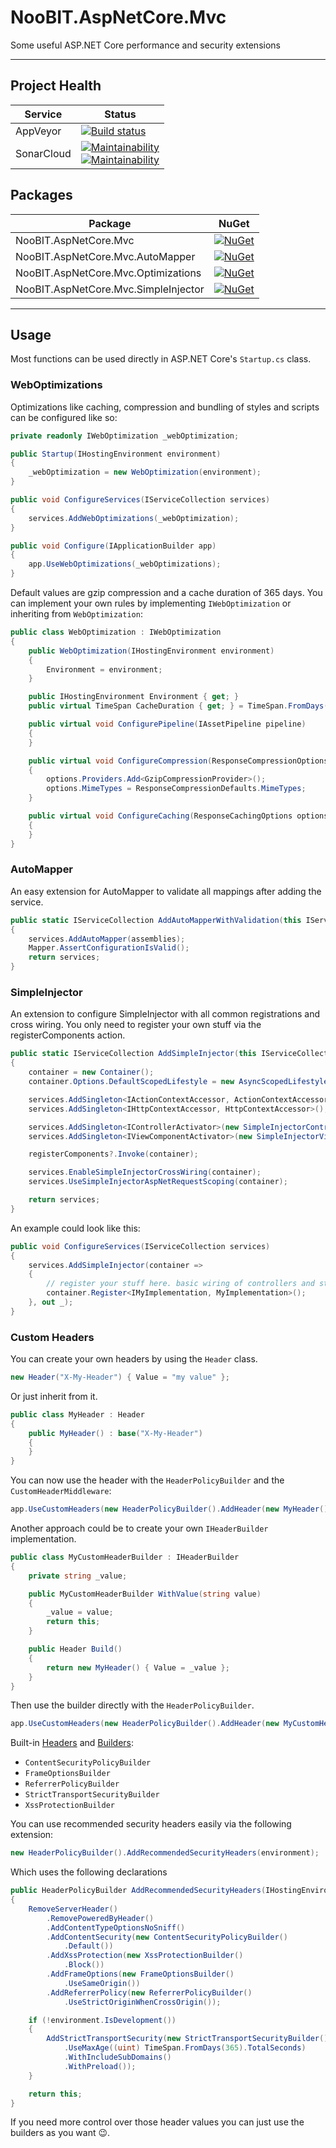 # NooBIT.AspNetCore.Mvc

Some useful ASP.NET Core performance and security extensions

---

## Project Health

| Service | Status |
| --- | --- |
| AppVeyor | [![Build status](https://ci.appveyor.com/api/projects/status/3ubipwlaxdyaf9nm/branch/master?svg=true)](https://ci.appveyor.com/project/cmxl/noobit-aspnetcore-mvc/branch/master) |
| SonarCloud | [![Maintainability](https://sonarcloud.io/api/project_badges/measure?project=NooBIT.AspNetCore.Mvc&metric=sqale_rating)](https://sonarcloud.io/dashboard?id=NooBIT.AspNetCore.Mvc) <br /> [![Maintainability](https://sonarcloud.io/api/project_badges/measure?project=NooBIT.AspNetCore.Mvc&metric=coverage)](https://sonarcloud.io/dashboard?id=NooBIT.AspNetCore.Mvc) |


## Packages

| Package | NuGet |
| --- | --- |
| NooBIT.AspNetCore.Mvc | [![NuGet](https://buildstats.info/nuget/NooBIT.AspNetCore.Mvc)](https://www.nuget.org/packages/NooBIT.AspNetCore.Mvc) |
| NooBIT.AspNetCore.Mvc.AutoMapper | [![NuGet](https://buildstats.info/nuget/NooBIT.AspNetCore.Mvc.AutoMapper)](https://www.nuget.org/packages/NooBIT.AspNetCore.Mvc.AutoMapper) |
| NooBIT.AspNetCore.Mvc.Optimizations | [![NuGet](https://buildstats.info/nuget/NooBIT.AspNetCore.Mvc.Optimizations)](https://www.nuget.org/packages/NooBIT.AspNetCore.Mvc.Optimizations) |
| NooBIT.AspNetCore.Mvc.SimpleInjector | [![NuGet](https://buildstats.info/nuget/NooBIT.AspNetCore.Mvc.SimpleInjector)](https://www.nuget.org/packages/NooBIT.AspNetCore.Mvc.SimpleInjector) |

---

## Usage

Most functions can be used directly in ASP.NET Core's `Startup.cs` class.

### WebOptimizations

Optimizations like caching, compression and bundling of styles and scripts can be configured like so:

```csharp
private readonly IWebOptimization _webOptimization;

public Startup(IHostingEnvironment environment)
{
    _webOptimization = new WebOptimization(environment);
}

public void ConfigureServices(IServiceCollection services)
{
    services.AddWebOptimizations(_webOptimization); 
}

public void Configure(IApplicationBuilder app)
{
    app.UseWebOptimizations(_webOptimizations);
}
```

Default values are gzip compression and a cache duration of 365 days.
You can implement your own rules by implementing `IWebOptimization` or inheriting from `WebOptimization`:

```csharp
public class WebOptimization : IWebOptimization
{
    public WebOptimization(IHostingEnvironment environment)
    {
        Environment = environment;
    }

    public IHostingEnvironment Environment { get; }
    public virtual TimeSpan CacheDuration { get; } = TimeSpan.FromDays(365);

    public virtual void ConfigurePipeline(IAssetPipeline pipeline)
    {
    }

    public virtual void ConfigureCompression(ResponseCompressionOptions options)
    {
        options.Providers.Add<GzipCompressionProvider>();
        options.MimeTypes = ResponseCompressionDefaults.MimeTypes;
    }

    public virtual void ConfigureCaching(ResponseCachingOptions options)
    {
    }
}
```

### AutoMapper

An easy extension for AutoMapper to validate all mappings after adding the service.

```csharp
public static IServiceCollection AddAutoMapperWithValidation(this IServiceCollection services, params Assembly[] assemblies)
{
    services.AddAutoMapper(assemblies);
    Mapper.AssertConfigurationIsValid();
    return services;
}
```

### SimpleInjector

An extension to configure SimpleInjector with all common registrations and cross wiring.
You only need to register your own stuff via the registerComponents action.

```csharp
public static IServiceCollection AddSimpleInjector(this IServiceCollection services, Action<Container> registerComponents, out Container container)
{
    container = new Container();
    container.Options.DefaultScopedLifestyle = new AsyncScopedLifestyle();

    services.AddSingleton<IActionContextAccessor, ActionContextAccessor>();
    services.AddSingleton<IHttpContextAccessor, HttpContextAccessor>();

    services.AddSingleton<IControllerActivator>(new SimpleInjectorControllerActivator(container));
    services.AddSingleton<IViewComponentActivator>(new SimpleInjectorViewComponentActivator(container));

    registerComponents?.Invoke(container);

    services.EnableSimpleInjectorCrossWiring(container);
    services.UseSimpleInjectorAspNetRequestScoping(container);

    return services;
}
```

An example could look like this:

```csharp
public void ConfigureServices(IServiceCollection services)
{
    services.AddSimpleInjector(container =>
    {
        // register your stuff here. basic wiring of controllers and stuff is already done internally
        container.Register<IMyImplementation, MyImplementation>(); 
    }, out _);
}
```

### Custom Headers

You can create your own headers by using the `Header` class.

```csharp
new Header("X-My-Header") { Value = "my value" };
```

Or just inherit from it.

```csharp
public class MyHeader : Header
{
    public MyHeader() : base("X-My-Header")
    {
    }
}
```

You can now use the header with the `HeaderPolicyBuilder` and the `CustomHeaderMiddleware`:

```csharp
app.UseCustomHeaders(new HeaderPolicyBuilder().AddHeader(new MyHeader() { Value = "My Custom Value!" }));
```

Another approach could be to create your own `IHeaderBuilder` implementation.

```csharp
public class MyCustomHeaderBuilder : IHeaderBuilder
{
    private string _value;

    public MyCustomHeaderBuilder WithValue(string value)
    {
        _value = value;
        return this;
    }

    public Header Build()
    {
        return new MyHeader() { Value = _value };
    }
}
```

Then use the builder directly with the `HeaderPolicyBuilder`.

```csharp
app.UseCustomHeaders(new HeaderPolicyBuilder().AddHeader(new MyCustomHeaderBuilder().WithValue("My Custom Value!")));
```

Built-in [Headers](https://github.com/cmxl/NooBIT.AspNetCore.Mvc/tree/master/src/NooBIT.AspNetCore.Mvc/Http/Headers) and [Builders](https://github.com/cmxl/NooBIT.AspNetCore.Mvc/tree/master/src/NooBIT.AspNetCore.Mvc/Security):

* `ContentSecurityPolicyBuilder`
* `FrameOptionsBuilder`
* `ReferrerPolicyBuilder`
* `StrictTransportSecurityBuilder`
* `XssProtectionBuilder`

You can use recommended security headers easily via the following extension:

```csharp
new HeaderPolicyBuilder().AddRecommendedSecurityHeaders(environment);
```

Which uses the following declarations

```csharp
public HeaderPolicyBuilder AddRecommendedSecurityHeaders(IHostingEnvironment environment)
{
    RemoveServerHeader()
        .RemovePoweredByHeader()
        .AddContentTypeOptionsNoSniff()
        .AddContentSecurity(new ContentSecurityPolicyBuilder()
            .Default())
        .AddXssProtection(new XssProtectionBuilder()
            .Block())
        .AddFrameOptions(new FrameOptionsBuilder()
            .UseSameOrigin())
        .AddReferrerPolicy(new ReferrerPolicyBuilder()
            .UseStrictOriginWhenCrossOrigin());

    if (!environment.IsDevelopment())
    {
        AddStrictTransportSecurity(new StrictTransportSecurityBuilder()
            .UseMaxAge((uint) TimeSpan.FromDays(365).TotalSeconds)
            .WithIncludeSubDomains()
            .WithPreload());
    }

    return this;
}
```

If you need more control over those header values you can just use the builders as you want 😉.

